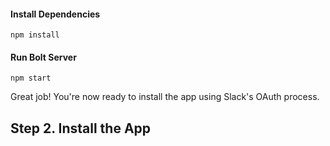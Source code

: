 #### Install Dependencies

`npm install`

#### Run Bolt Server

`npm start`

Great job! You're now ready to install the app using Slack's OAuth process.

## Step 2. Install the App
